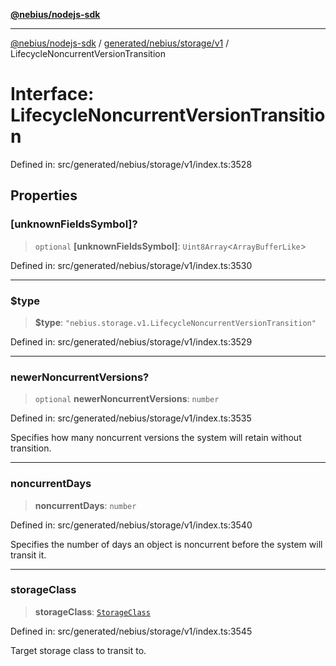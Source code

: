 [**@nebius/nodejs-sdk**](../../../../../README.md)

---

[@nebius/nodejs-sdk](../../../../../README.md) / [generated/nebius/storage/v1](../README.md) / LifecycleNoncurrentVersionTransition

# Interface: LifecycleNoncurrentVersionTransition

Defined in: src/generated/nebius/storage/v1/index.ts:3528

## Properties

### \[unknownFieldsSymbol\]?

> `optional` **\[unknownFieldsSymbol\]**: `Uint8Array`\<`ArrayBufferLike`\>

Defined in: src/generated/nebius/storage/v1/index.ts:3530

---

### $type

> **$type**: `"nebius.storage.v1.LifecycleNoncurrentVersionTransition"`

Defined in: src/generated/nebius/storage/v1/index.ts:3529

---

### newerNoncurrentVersions?

> `optional` **newerNoncurrentVersions**: `number`

Defined in: src/generated/nebius/storage/v1/index.ts:3535

Specifies how many noncurrent versions the system will retain without transition.

---

### noncurrentDays

> **noncurrentDays**: `number`

Defined in: src/generated/nebius/storage/v1/index.ts:3540

Specifies the number of days an object is noncurrent before the system will transit it.

---

### storageClass

> **storageClass**: [`StorageClass`](../type-aliases/StorageClass.md)

Defined in: src/generated/nebius/storage/v1/index.ts:3545

Target storage class to transit to.

